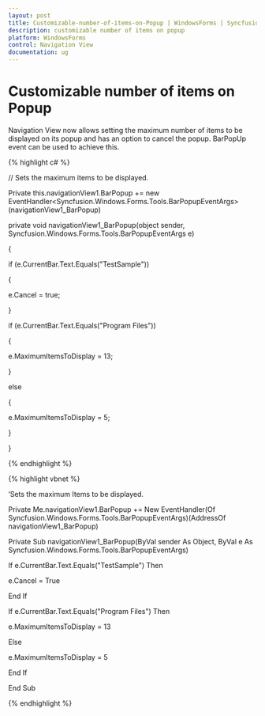 ```yaml
---
layout: post
title: Customizable-number-of-items-on-Popup | WindowsForms | Syncfusion
description: customizable number of items on popup
platform: WindowsForms
control: Navigation View 
documentation: ug
---
```


# Customizable number of items on Popup

Navigation View now allows setting the maximum number of items to be displayed on its popup and has an option to cancel the popup. BarPopUp event can be used to achieve this.

{% highlight c# %}

// Sets the maximum items to be displayed.

Private this.navigationView1.BarPopup += new EventHandler<Syncfusion.Windows.Forms.Tools.BarPopupEventArgs>(navigationView1_BarPopup)

private void navigationView1_BarPopup(object sender, Syncfusion.Windows.Forms.Tools.BarPopupEventArgs e)

{

if (e.CurrentBar.Text.Equals("TestSample"))

{

e.Cancel = true;

}

if (e.CurrentBar.Text.Equals("Program Files"))

{

e.MaximumItemsToDisplay = 13;

}

else

{

e.MaximumItemsToDisplay = 5;

}

}

{% endhighlight %}

{% highlight vbnet %}

‘Sets the maximum Items to be displayed.

Private Me.navigationView1.BarPopup += New EventHandler(Of Syncfusion.Windows.Forms.Tools.BarPopupEventArgs)(AddressOf navigationView1_BarPopup)

Private Sub navigationView1_BarPopup(ByVal sender As Object, ByVal e As Syncfusion.Windows.Forms.Tools.BarPopupEventArgs)

If e.CurrentBar.Text.Equals("TestSample") Then

e.Cancel = True

End If

If e.CurrentBar.Text.Equals("Program Files") Then

e.MaximumItemsToDisplay = 13

Else

e.MaximumItemsToDisplay = 5

End If

End Sub

{% endhighlight %}


